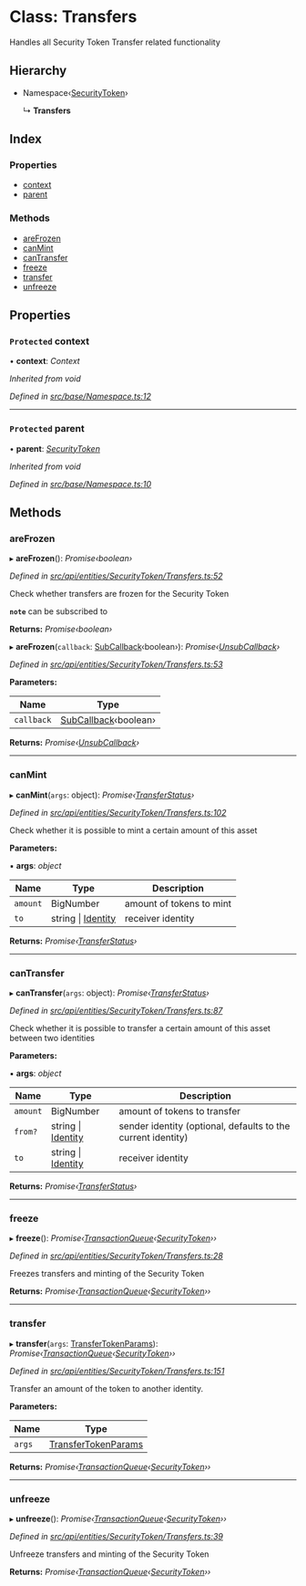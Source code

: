 # Class: Transfers

Handles all Security Token Transfer related functionality

## Hierarchy

* Namespace‹[SecurityToken](securitytoken.md)›

  ↳ **Transfers**

## Index

### Properties

* [context](transfers.md#protected-context)
* [parent](transfers.md#protected-parent)

### Methods

* [areFrozen](transfers.md#arefrozen)
* [canMint](transfers.md#canmint)
* [canTransfer](transfers.md#cantransfer)
* [freeze](transfers.md#freeze)
* [transfer](transfers.md#transfer)
* [unfreeze](transfers.md#unfreeze)

## Properties

### `Protected` context

• **context**: *Context*

*Inherited from void*

*Defined in [src/base/Namespace.ts:12](https://github.com/PolymathNetwork/polymesh-sdk/blob/91d79c8/src/base/Namespace.ts#L12)*

___

### `Protected` parent

• **parent**: *[SecurityToken](securitytoken.md)*

*Inherited from void*

*Defined in [src/base/Namespace.ts:10](https://github.com/PolymathNetwork/polymesh-sdk/blob/91d79c8/src/base/Namespace.ts#L10)*

## Methods

###  areFrozen

▸ **areFrozen**(): *Promise‹boolean›*

*Defined in [src/api/entities/SecurityToken/Transfers.ts:52](https://github.com/PolymathNetwork/polymesh-sdk/blob/91d79c8/src/api/entities/SecurityToken/Transfers.ts#L52)*

Check whether transfers are frozen for the Security Token

**`note`** can be subscribed to

**Returns:** *Promise‹boolean›*

▸ **areFrozen**(`callback`: [SubCallback](../globals.md#subcallback)‹boolean›): *Promise‹[UnsubCallback](../globals.md#unsubcallback)›*

*Defined in [src/api/entities/SecurityToken/Transfers.ts:53](https://github.com/PolymathNetwork/polymesh-sdk/blob/91d79c8/src/api/entities/SecurityToken/Transfers.ts#L53)*

**Parameters:**

Name | Type |
------ | ------ |
`callback` | [SubCallback](../globals.md#subcallback)‹boolean› |

**Returns:** *Promise‹[UnsubCallback](../globals.md#unsubcallback)›*

___

###  canMint

▸ **canMint**(`args`: object): *Promise‹[TransferStatus](../enums/transferstatus.md)›*

*Defined in [src/api/entities/SecurityToken/Transfers.ts:102](https://github.com/PolymathNetwork/polymesh-sdk/blob/91d79c8/src/api/entities/SecurityToken/Transfers.ts#L102)*

Check whether it is possible to mint a certain amount of this asset

**Parameters:**

▪ **args**: *object*

Name | Type | Description |
------ | ------ | ------ |
`amount` | BigNumber | amount of tokens to mint  |
`to` | string &#124; [Identity](identity.md) | receiver identity |

**Returns:** *Promise‹[TransferStatus](../enums/transferstatus.md)›*

___

###  canTransfer

▸ **canTransfer**(`args`: object): *Promise‹[TransferStatus](../enums/transferstatus.md)›*

*Defined in [src/api/entities/SecurityToken/Transfers.ts:87](https://github.com/PolymathNetwork/polymesh-sdk/blob/91d79c8/src/api/entities/SecurityToken/Transfers.ts#L87)*

Check whether it is possible to transfer a certain amount of this asset between two identities

**Parameters:**

▪ **args**: *object*

Name | Type | Description |
------ | ------ | ------ |
`amount` | BigNumber | amount of tokens to transfer  |
`from?` | string &#124; [Identity](identity.md) | sender identity (optional, defaults to the current identity) |
`to` | string &#124; [Identity](identity.md) | receiver identity |

**Returns:** *Promise‹[TransferStatus](../enums/transferstatus.md)›*

___

###  freeze

▸ **freeze**(): *Promise‹[TransactionQueue](transactionqueue.md)‹[SecurityToken](securitytoken.md)››*

*Defined in [src/api/entities/SecurityToken/Transfers.ts:28](https://github.com/PolymathNetwork/polymesh-sdk/blob/91d79c8/src/api/entities/SecurityToken/Transfers.ts#L28)*

Freezes transfers and minting of the Security Token

**Returns:** *Promise‹[TransactionQueue](transactionqueue.md)‹[SecurityToken](securitytoken.md)››*

___

###  transfer

▸ **transfer**(`args`: [TransferTokenParams](../interfaces/transfertokenparams.md)): *Promise‹[TransactionQueue](transactionqueue.md)‹[SecurityToken](securitytoken.md)››*

*Defined in [src/api/entities/SecurityToken/Transfers.ts:151](https://github.com/PolymathNetwork/polymesh-sdk/blob/91d79c8/src/api/entities/SecurityToken/Transfers.ts#L151)*

Transfer an amount of the token to another identity.

**Parameters:**

Name | Type |
------ | ------ |
`args` | [TransferTokenParams](../interfaces/transfertokenparams.md) |

**Returns:** *Promise‹[TransactionQueue](transactionqueue.md)‹[SecurityToken](securitytoken.md)››*

___

###  unfreeze

▸ **unfreeze**(): *Promise‹[TransactionQueue](transactionqueue.md)‹[SecurityToken](securitytoken.md)››*

*Defined in [src/api/entities/SecurityToken/Transfers.ts:39](https://github.com/PolymathNetwork/polymesh-sdk/blob/91d79c8/src/api/entities/SecurityToken/Transfers.ts#L39)*

Unfreeze transfers and minting of the Security Token

**Returns:** *Promise‹[TransactionQueue](transactionqueue.md)‹[SecurityToken](securitytoken.md)››*
